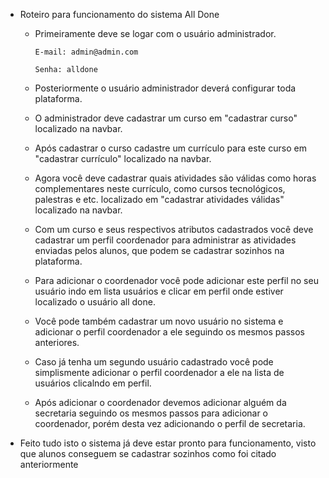 - Roteiro para funcionamento do sistema All Done

    - Primeiramente deve se logar com o usuário administrador.

          E-mail: admin@admin.com

          Senha: alldone

    - Posteriormente o usuário administrador deverá configurar toda plataforma.

  - O administrador deve cadastrar um curso em "cadastrar curso" localizado na navbar.	
  - Após cadastrar o curso cadastre um currículo para este curso em "cadastrar currículo" localizado na navbar.
  - Agora você deve cadastrar quais atividades são válidas como horas complementares neste currículo, como cursos tecnológicos, palestras e etc. localizado em "cadastrar atividades válidas" localizado na navbar.

  - Com um curso e seus respectivos atributos cadastrados você deve cadastrar um perfil coordenador para administrar as atividades enviadas pelos alunos, que podem se cadastrar sozinhos na plataforma.

  - Para adicionar o coordenador você pode adicionar este perfil no seu usuário indo em lista usuários e clicar em perfil onde estiver localizado o usuário all done.
  - Você pode também cadastrar um novo usuário no sistema e adicionar o perfil coordenador a ele seguindo os mesmos passos anteriores.
  - Caso já tenha um segundo usuário cadastrado você pode simplismente adicionar o perfil coordenador a ele na lista de usuários clicalndo em perfil.

  - Após adicionar o coordenador devemos adicionar alguém da secretaria seguindo os mesmos passos para adicionar o coordenador, porém desta vez adicionando o perfil de secretaria.

- Feito tudo isto o sistema já deve estar pronto para funcionamento, visto que alunos conseguem se cadastrar sozinhos como foi citado anteriormente

